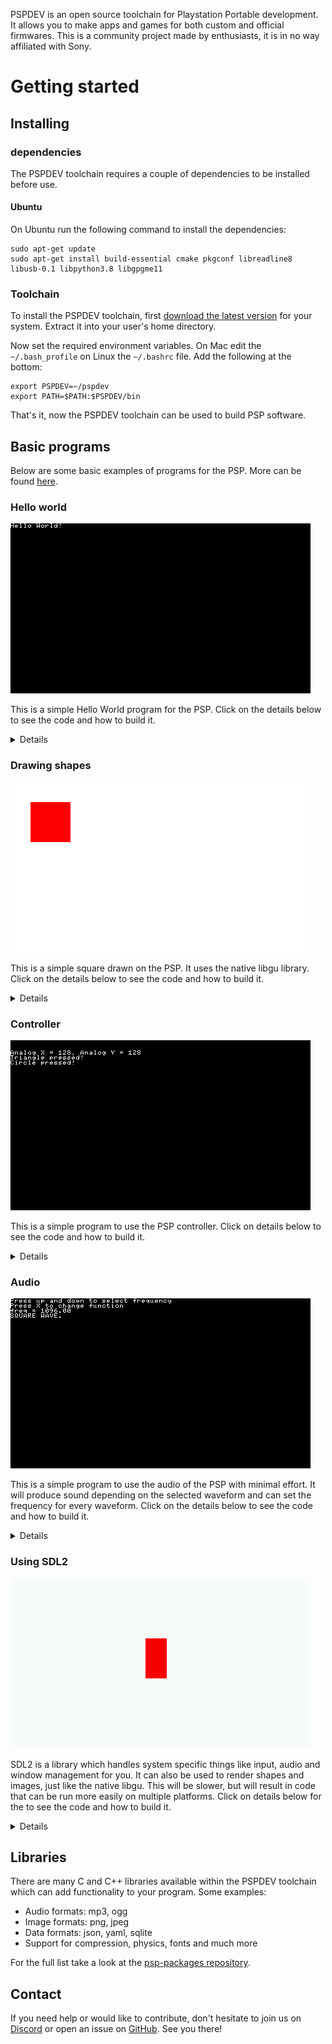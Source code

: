 PSPDEV is an open source toolchain for Playstation Portable development. It allows you to make apps and games for both custom and official firmwares. This is a community project made by enthusiasts, it is in no way affiliated with Sony.

# Getting started

## Installing

### dependencies

The PSPDEV toolchain requires a couple of dependencies to be installed before use.

#### Ubuntu

On Ubuntu run the following command to install the dependencies:

```
sudo apt-get update
sudo apt-get install build-essential cmake pkgconf libreadline8 libusb-0.1 libpython3.8 libgpgme11
```

### Toolchain 

To install the PSPDEV toolchain, first [download the latest version](https://github.com/pspdev/pspdev/releases/tag/latest) for your system. Extract it into your user's home directory.

Now set the required environment variables. On Mac edit the ``~/.bash_profile`` on Linux the ``~/.bashrc`` file. Add the following at the bottom:

```
export PSPDEV=~/pspdev
export PATH=$PATH:$PSPDEV/bin
```

That's it, now the PSPDEV toolchain can be used to build PSP software.

## Basic programs

Below are some basic examples of programs for the PSP. More can be found [here](https://github.com/pspdev/pspsdk/tree/master/src/samples).

### Hello world

![](images/hello.png?raw=true)


This is a simple Hello World program for the PSP. Click on the details below to see the code and how to build it.

<p><details>

<b>main.c</b>:

<pre>
#include &lt;pspkernel.h&gt;
#include &lt;pspdebug.h&gt;
#include &lt;pspdisplay.h&gt;

// PSP_MODULE_INFO is required
PSP_MODULE_INFO("Hello World", 0, 1, 0);
PSP_MAIN_THREAD_ATTR(PSP_THREAD_ATTR_USER);

int exit_callback(int arg1, int arg2, void *common)
{
    sceKernelExitGame();
    return 0;
}

int callback_thread(SceSize args, void *argp)
{
    int cbid = sceKernelCreateCallback("Exit Callback",
        exit_callback, NULL);
    sceKernelRegisterExitCallback(cbid);
    sceKernelSleepThreadCB();
    return 0;
}

int setup_callbacks(void)
{
    int thid = sceKernelCreateThread("update_thread",
        callback_thread, 0x11, 0xFA0, 0, 0);

    if(thid &gt;= 0)
        sceKernelStartThread(thid, 0, 0);
    return thid;
}

int main(void) 
{
    // Use above functions to make exiting possible
    setup_callbacks();
    
    // Print Hello World! on a debug screen on a loop
    pspDebugScreenInit();
    while(1)
    {
        pspDebugScreenSetXY(0, 0);
        pspDebugScreenPrintf("Hello World!");
        sceDisplayWaitVblankStart();
    }

    return 0;
}
</pre>

<b>CMakeLists.txt</b>:

<pre>
cmake_minimum_required(VERSION 3.0)

project(hello)

add_executable(${PROJECT_NAME} main.c)

target_link_libraries(${PROJECT_NAME} PRIVATE
    pspdebug
    pspdisplay
    pspge
)

# Create an EBOOT.PBP file
create_pbp_file(
    TARGET ${PROJECT_NAME}
    ICON_PATH NULL
    BACKGROUND_PATH NULL
    PREVIEW_PATH NULL
    TITLE ${PROJECT_NAME}
)
</pre>

Building can be done with:

<pre>
mkdir build && cd build
psp-cmake ..
make
</pre>

This will result in an EBOOT.PBP file in the build directory. Put it in a directory in ms0:/PSP/GAME/ and the PSP can run it.
</details></p>

### Drawing shapes

![](images/shape.png?raw=true)

This is a simple square drawn on the PSP. It uses the native libgu library. Click on the details below to see the code and how to build it.

<p><details>

<b>main.c</b>:

<pre>
#include &lt;pspkernel.h&gt;
#include &lt;pspgu.h&gt;

PSP_MODULE_INFO("gutest", 0, 1, 0);
PSP_MAIN_THREAD_ATTR(THREAD_ATTR_VFPU | THREAD_ATTR_USER);

#define BUFFER_WIDTH 512
#define BUFFER_HEIGHT 272
#define SCREEN_WIDTH 480
#define SCREEN_HEIGHT BUFFER_HEIGHT

char list[0x20000] __attribute__((aligned(64)));

void initGu(){
    sceGuInit();

    //Set up buffers
    sceGuStart(GU_DIRECT, list);
    sceGuDrawBuffer(GU_PSM_8888,(void*)0,BUFFER_WIDTH);
    sceGuDispBuffer(SCREEN_WIDTH,SCREEN_HEIGHT,(void*)0x88000,BUFFER_WIDTH);
    sceGuDepthBuffer((void*)0x110000,BUFFER_WIDTH);

    //Set up viewport
    sceGuOffset(2048 - (SCREEN_WIDTH / 2), 2048 - (SCREEN_HEIGHT / 2));
    sceGuViewport(2048, 2048, SCREEN_WIDTH, SCREEN_HEIGHT);
    sceGuEnable(GU_SCISSOR_TEST);
    sceGuScissor(0, 0, SCREEN_WIDTH, SCREEN_HEIGHT);

    //Set some stuff
    sceGuDepthRange(65535, 0); //Use the full buffer for depth testing - buffer is reversed order

    sceGuDepthFunc(GU_GEQUAL); //Depth buffer is reversed, so GEQUAL instead of LEQUAL
    sceGuEnable(GU_DEPTH_TEST); //Enable depth testing

    sceGuFinish();
    sceGuDisplay(GU_TRUE);
}

void endGu(){
    sceGuDisplay(GU_FALSE);
    sceGuTerm();
}

void startFrame(){
    sceGuStart(GU_DIRECT, list);
    sceGuClearColor(0xFFFFFFFF); // White background
    sceGuClear(GU_COLOR_BUFFER_BIT);
}

void endFrame(){
    sceGuFinish();
    sceGuSync(0, 0);
    sceDisplayWaitVblankStart();
    sceGuSwapBuffers();
}

typedef struct {
    unsigned short u, v;
    short x, y, z;
} Vertex;

void drawRect(float x, float y, float w, float h) {

    Vertex* vertices = (struct Vertex*)sceGuGetMemory(2 * sizeof(Vertex));

    vertices[0].x = x;
    vertices[0].y = y;

    vertices[1].x = y + w;
    vertices[1].y = x + h;

    sceGuColor(0xFF0000FF); // Red, colors are ABGR
    sceGuDrawArray(GU_SPRITES, GU_TEXTURE_16BIT | GU_VERTEX_16BIT | GU_TRANSFORM_2D, 2, 0, vertices);
}


int main() {
    initGu();
    int running = 1;
    while(running){
        startFrame();

        drawRect(32, 32, 64, 64);

        endFrame();
    }

    return 0;
}
</pre>

<b>CMakeLists.txt</b>:

<pre>
cmake_minimum_required(VERSION 3.0)

project(shape)

add_executable(${PROJECT_NAME} main.c)

target_link_libraries(${PROJECT_NAME} PRIVATE
    pspgu
    pspge
    pspdisplay
)

# Create an EBOOT.PBP file
create_pbp_file(
    TARGET ${PROJECT_NAME}
    ICON_PATH NULL
    BACKGROUND_PATH NULL
    PREVIEW_PATH NULL
    TITLE ${PROJECT_NAME}
)
</pre>

Building can be done with:

<pre>
mkdir build && cd build
psp-cmake ..
make
</pre>

<p>This will result in an EBOOT.PBP file in the build directory. Put it in a directory in ms0:/PSP/GAME/ and the PSP can run it.</p>

More libgu examples can be found <a href="https://github.com/pspdev/pspsdk/tree/master/src/samples/gu">here</a>.

</details></p>

### Controller

![](images/controls.png?raw=true)

This is a simple program to use the PSP controller. Click on details below to see the code and how to build it.

<p><details>

<b>main.c</b>:

<pre>
#include &lt;pspkernel.h&gt;
#include &lt;pspdebug.h&gt;
#include &lt;pspctrl.h&gt;
#include &lt;stdlib.h&gt;
#include &lt;string.h&gt;

PSP_MODULE_INFO("Controller", 0, 1, 1);

PSP_MAIN_THREAD_ATTR(THREAD_ATTR_USER | THREAD_ATTR_VFPU);

#define printf pspDebugScreenPrintf

int done = 0;

int exit_callback(int arg1, int arg2, void *common)
{
    done = 1;
    return 0;
}

int callback_thread(SceSize args, void *argp)
{
    int cbid = sceKernelCreateCallback("Exit Callback",
        exit_callback, NULL);
    sceKernelRegisterExitCallback(cbid);
    sceKernelSleepThreadCB();
    return 0;
}

int setup_callbacks(void)
{
    int thid = sceKernelCreateThread("update_thread",
        callback_thread, 0x11, 0xFA0, 0, 0);

    if(thid &gt;= 0)
        sceKernelStartThread(thid, 0, 0);
    return thid;
}

int main(void)
{
	SceCtrlData pad;

	pspDebugScreenInit();
	setup_callbacks();

	sceCtrlSetSamplingCycle(0);
	sceCtrlSetSamplingMode(PSP_CTRL_MODE_ANALOG);

	while (!done)
	{
		pspDebugScreenSetXY(0, 2);
		sceCtrlReadBufferPositive(&pad, 1);

		printf("Analog X = %d, ", pad.Lx);
		printf("Analog Y = %d \n", pad.Ly);

		if (pad.Buttons != 0)
		{
			if (pad.Buttons & PSP_CTRL_SQUARE)
			{
				printf("Square pressed! \n");
			}
			if (pad.Buttons & PSP_CTRL_TRIANGLE)
			{
				printf("Triangle pressed! \n");
			}
			if (pad.Buttons & PSP_CTRL_CIRCLE)
			{
				printf("Circle pressed! \n");
			}
			if (pad.Buttons & PSP_CTRL_CROSS)
			{
				printf("Cross pressed! \n");
			}

			if (pad.Buttons & PSP_CTRL_UP)
			{
				printf("Square pressed! \n");
			}
			if (pad.Buttons & PSP_CTRL_DOWN)
			{
				printf("Triangle pressed! \n");
			}
			if (pad.Buttons & PSP_CTRL_LEFT)
			{
				printf("Square pressed! \n");
			}
			if (pad.Buttons & PSP_CTRL_RIGHT)
			{
				printf("Triangle pressed! \n");
			}
		}
	}

	sceKernelExitGame();
	return 0;
}
</pre>

<b>CMakeLists.txt</b>:

<pre>
cmake_minimum_required(VERSION 3.0)

project(controls)

add_executable(${PROJECT_NAME} main.c)

target_link_libraries(${PROJECT_NAME} PRIVATE
    pspdebug
    pspdisplay
    pspge
    pspctrl
)

# Create an EBOOT.PBP file
create_pbp_file(
    TARGET ${PROJECT_NAME}
    ICON_PATH NULL
    BACKGROUND_PATH NULL
    PREVIEW_PATH NULL
    TITLE ${PROJECT_NAME}
)
</pre>

Building can be done with:

<pre>
mkdir build && cd build
psp-cmake ..
make
</pre>

<p>This will result in an EBOOT.PBP file in the build directory. Put it in a directory in ms0:/PSP/GAME/ and the PSP can run it.</p>

</details></p>

### Audio

![](images/audio.png?raw=true)

This is a simple program to use the audio of the PSP with minimal effort. It will produce sound depending on the selected waveform and can set the frequency for every waveform. Click on the details below to see the code and how to build it.

<p><details>

<b>main.c</b>:

<pre>
#include &lt;pspkernel.h&gt;
#include &lt;pspdebug.h&gt;
#include &lt;pspaudiolib.h&gt;
#include &lt;pspaudio.h&gt;
#include &lt;pspdisplay.h&gt;
#include &lt;pspctrl.h&gt;

#include &lt;stdlib.h&gt;
#include &lt;string.h&gt;
#include &lt;math.h&gt;
#include &lt;limits.h&gt;

PSP_MODULE_INFO("audio", 0, 1, 1);
PSP_MAIN_THREAD_ATTR(THREAD_ATTR_USER | THREAD_ATTR_VFPU);

#define printf	pspDebugScreenPrintf

/* Exit callback */
int exitCallback(int arg1, int arg2, void *common) {
	sceKernelExitGame();
	return 0;
}

/* Callback thread */
int callbackThread(SceSize args, void *argp) {
	int cbid;

	cbid = sceKernelCreateCallback("Exit Callback", (void*) exitCallback, NULL);
	sceKernelRegisterExitCallback(cbid);
	sceKernelSleepThreadCB();

	return 0;
}

/* Sets up the callback thread and returns its thread id */
int setupCallbacks(void) {
	int thid = 0;

	thid = sceKernelCreateThread("update_thread", callbackThread, 0x11, 0xFA0, 0, 0);
	if (thid &gt;= 0) {
		sceKernelStartThread(thid, 0, 0);
	}
	return thid;
}

/* Main code */

const float PI = 3.1415926535897932f;
const int sampleRate = 44100;
float frequency = 440.0f;
float currentTime = 0;
int function = 0;

typedef struct {
        short l, r;
} sample_t;

float currentFunction(const float time) {
    double x;
	float t = modf((time / (2 * PI)), &x);

    switch(function) {
		case 0: // SINE
	    	return sinf(time);
		case 1: // SQUARE
	        if (t &lt; 0.5f) {
	            return -0.2f;
	        } else {
	            return 0.2f;
	        }
		case 2: // TRIANGLE
	        if (t &lt; 0.5f) {
	            return (t * 2.0f) - 0.5f;
	        } else {
	            return 0.5f - (t - 0.5f) * 2.0f;
	        }
		default:
 	        return 0.0f;
    }
}

/* This function gets called by pspaudiolib every time the
   audio buffer needs to be filled. The sample format is
   16-bit, stereo. */
void audioCallback(void* buf, unsigned int length, void *userdata) {
    const float sampleLength = 1.0f / sampleRate;
	const float scaleFactor = SHRT_MAX - 1.0f;
    static float freq0 = 440.0f;
    sample_t* ubuf = (sample_t*) buf;
	int i;
	
	if (frequency != freq0) {
	        currentTime *= (freq0 / frequency);
	}
	for (i = 0; i &lt; length; i++) {
	    short s = (short) (scaleFactor * currentFunction(2.0f * PI * frequency * currentTime));
		ubuf[i].l = s;
		ubuf[i].r = s;
		currentTime += sampleLength;
	}
	if (currentTime * frequency &gt; 1.0f) {
	    double d;
		currentTime = modf(currentTime * frequency, &d) / frequency;
	}

	freq0 = frequency;
}

/* Read the analog stick and adjust the frequency */
void controlFrequency(void) {
    static int oldButtons = 0;
	const int zones[6] = {30, 70, 100, 112, 125, 130};
	const float response[6] = {0.0f, 0.1f, 0.5f, 1.0f, 4.0f, 8.0f};
	const float minFreq = 32.0f;
	const float maxFreq = 7040.0f;
	SceCtrlData pad;
	float direction;
	int changedButtons;
	int i, v;

	sceCtrlReadBufferPositive(&pad, 1);

	v = pad.Ly - 128;
	if (v &lt; 0) {
   	    direction = 1.0f;
		v = -v;
	} else {
	    direction = -1.0f;
	}

	for (i = 0; i &lt; 6; i++) {
	    if (v &lt; zones[i]) {
		    frequency += (response[i] * direction);
			break;
	    }
	}

	if (frequency &lt; minFreq) {
	    frequency = minFreq;
	} else if (frequency &gt; maxFreq) {
	    frequency = maxFreq;
	}

	changedButtons = pad.Buttons & (~oldButtons);
	if (changedButtons & PSP_CTRL_CROSS) {
	    function++;
	    if (function &gt; 2) {
	        function = 0;
	    }
	}

	oldButtons = pad.Buttons;
}

int main(void) {
	pspDebugScreenInit();
	setupCallbacks();

	pspAudioInit();
	pspAudioSetChannelCallback(0, audioCallback, NULL);

	sceCtrlSetSamplingCycle(0);
	sceCtrlSetSamplingMode(PSP_CTRL_MODE_ANALOG);

	printf("Press up and down to select frequency\nPress X to change function\n");
	
	while(1) {
		sceDisplayWaitVblankStart();
		pspDebugScreenSetXY(0,2);
		printf("freq = %.2f \n", frequency);

		switch(function) {
			case 0:
				printf("SINE WAVE. \n");
				break;
			case 1:
		  		printf("SQUARE WAVE. \n");
				break;
			case 2:
		  		printf("TRIANGLE WAVE. \n");
				break;
		}

		controlFrequency();
	}

	return 0;
}
</pre>

<b>CMakeLists.txt</b>:

<pre>
cmake_minimum_required(VERSION 3.0)

project(audio)

add_executable(${PROJECT_NAME} main.c)

target_link_libraries(${PROJECT_NAME} PRIVATE
    pspdebug
    pspdisplay
    pspge
    pspctrl
    pspaudio
    pspaudiolib
    psputility
)

# Create an EBOOT.PBP file
create_pbp_file(
    TARGET ${PROJECT_NAME}
    ICON_PATH NULL
    BACKGROUND_PATH NULL
    PREVIEW_PATH NULL
    TITLE ${PROJECT_NAME}
)
</pre>

Building can be done with:

<pre>
mkdir build && cd build
psp-cmake ..
make
</pre>

<p>This will result in an EBOOT.PBP file in the build directory. Put it in a directory in ms0:/PSP/GAME/ and the PSP can run it.</p>

</details></p>

### Using SDL2

![](images/sdl2.png?raw=true)

SDL2 is a library which handles system specific things like input, audio and window management for you. It can also be used to render shapes and images, just like the native libgu. This will be slower, but will result in code that can be run more easily on multiple platforms. Click on details below for the to see the code and how to build it.

<p><details>

<b>main.c</b>:

<pre>
#include &lt;SDL.h&gt;

int main(int argc, char *argv[])
{
    SDL_Init(SDL_INIT_VIDEO | SDL_INIT_GAMECONTROLLER);

    SDL_Window * window = SDL_CreateWindow(
        "window",
        SDL_WINDOWPOS_UNDEFINED,
        SDL_WINDOWPOS_UNDEFINED,
        480,
        272,
        0
    );

    SDL_Renderer * renderer = SDL_CreateRenderer(window, -1, SDL_RENDERER_ACCELERATED);

    SDL_Rect square = {216, 96, 34, 64}; 

    int running = 1;
    SDL_Event event;
    while (running) { 
        if (SDL_PollEvent(&event)) {
            switch (event.type) {
                case SDL_QUIT:
                    running = 0;
                    break;
                case SDL_CONTROLLERDEVICEADDED:
                    SDL_GameControllerOpen(event.cdevice.which);
                    break;
                case SDL_CONTROLLERBUTTONDOWN:
                    if(event.cbutton.button == SDL_CONTROLLER_BUTTON_START)
                        running = 0;
                    break;
            }
        }

        // Clear the screen
        SDL_RenderClear(renderer);

        // Draw a red square
        SDL_SetRenderDrawColor(renderer, 255, 0, 0, 255);
        SDL_RenderFillRect(renderer, &square);

        // Draw everything on a white background
        SDL_SetRenderDrawColor(renderer, 255, 255, 255, 255);
        SDL_RenderPresent(renderer);
    }

    return 0;
}
</pre>

<b>CMakeLists.txt</b>:

<pre>
cmake_minimum_required(VERSION 3.0)

project(square)

add_executable(${PROJECT_NAME} main.c)

find_package(PkgConfig REQUIRED)
pkg_search_module(SDL2 REQUIRED sdl2)

target_include_directories(${PROJECT_NAME} PRIVATE ${SDL2_INCLUDE_DIRS})

target_link_libraries(${PROJECT_NAME} PRIVATE
    ${SDL2_LIBRARIES}
)

if(PSP)
    target_link_libraries(${PROJECT_NAME} PRIVATE
        SDL2main
    )
    create_pbp_file(
        TARGET ${PROJECT_NAME}
        ICON_PATH NULL
        BACKGROUND_PATH NULL
        PREVIEW_PATH NULL
        TITLE ${PROJECT_NAME}
    )
endif()
</pre>

Building can be done with:

<pre>
mkdir build && cd build
psp-cmake ..
make
</pre>

<p>This will result in an EBOOT.PBP` file in the build directory. Put it in a directory in ms0:/PSP/GAME/ and the PSP can run it.</p>

If you have sdl2 dev package and a compiler installed this code will also build on Linux for Linux by running:

<pre>
mkdir build && cd build
cmake ..
make
</pre>

More documentation on SDL can be found <a href="http://wiki.libsdl.org/FrontPage">here</a>.

</details></p>

## Libraries

There are many C and C++ libraries available within the PSPDEV toolchain which can add functionality to your program. Some examples:

- Audio formats: mp3, ogg
- Image formats: png, jpeg
- Data formats: json, yaml, sqlite
- Support for compression, physics, fonts and much more


For the full list take a look at the [psp-packages repository](https://github.com/pspdev/psp-packages).

## Contact

If you need help or would like to contribute, don't hesitate to join us on [Discord](https://discord.gg/bePrj9W) or open an issue on [GitHub](https://github.com/pspdev/pspdev/issues). See you there!

